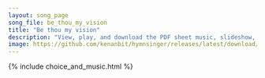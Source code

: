 ```yaml
---
layout: song_page
song_file: be_thou_my_vision
title: "Be thou my vision"
description: "View, play, and download the PDF sheet music, slideshow, and audio. Lyrics: Be thou my vision, O Lord of my heart; naught be all else to me save that thou art. Thou my best thought, by day or by night, waking or sleeping thy p... english theist 4part"
image: https://github.com/kenanbit/hymnsinger/releases/latest/download/be_thou_my_vision-trad.png
---
```


{% include choice_and_music.html %}